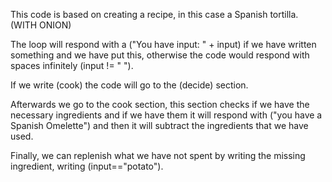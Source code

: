 This code is based on creating a recipe, in this case a Spanish tortilla. (WITH ONION)

The loop will respond with a ("You have input: " + input) if we have written something and we have put this, otherwise the code would respond with spaces infinitely (input != " ").

If we write (cook) the code will go to the (decide) section.

Afterwards we go to the cook section, this section checks if we have the necessary ingredients and if we have them it will respond with ("you have a Spanish Omelette") and then it will subtract the ingredients that we have used.

Finally, we can replenish what we have not spent by writing the missing ingredient, writing (input=="potato").
